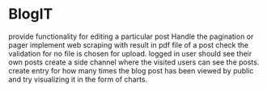 # BlogIT
provide functionality for editing a particular post
Handle the pagination or pager
implement web scraping with result in pdf file of a post
check the validation for no file is chosen for upload.
logged in user should see their own posts
create a side channel where the visited users can see the posts.
create entry for how many times the blog post has been viewed by public and try visualizing it in the form of charts.